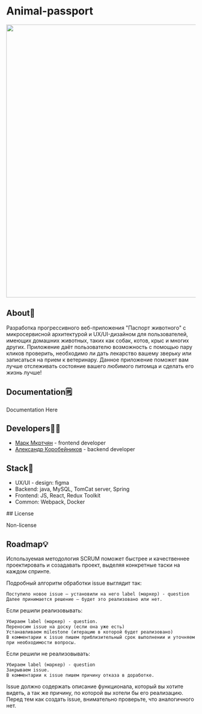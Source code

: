 # Animal-passport


<p align="center">
      <img src="https://i.ibb.co/vkznSS5/346915732996474.webp" width="726">
</p>





## About🐹

Разработка прогрессивного веб-приложения "Паспорт животного" с микросервисной архитектурой и UX/UI-дизайном для пользователей, имеющих домашних животных, таких как собак, котов, крыс и многих других. Приложение даёт пользователю возможность с помощью пару кликов проверить, необходимо ли дать лекарство вашему зверьку или записаться на прием к ветеринару. Данное приложение поможет вам лучше отслеживать состояние вашего любимого питомца и сделать его жизнь лучше!  

## Documentation🗒️

Documentation Here

## Developers👨‍💻

- [Марк Мкртчян](https://github.com/maRikOmarikexe) - frontend developer
- [Александр Коробейников](https://github.com/Doath1337) - backend developer

## Stack📜
<ul>
<li>UX/UI - design: figma</li>

<li>Backend: java, MySQL, TomCat server, Spring </li>

<li>Frontend: JS, React, Redux Toolkit</li>

<li>Common: Webpack, Docker</li>
</ul>
## License

Non-license

## Roadmap💡

Используемая методология SCRUM поможет быстрее и качественнее проектировать и созадавать проект, выделяя конкретные таски на каждом спринте.


Подробный алгоритм обработки issue выглядит так:

    Поступило новое issue – установили на него label (маркер) - question
    Далее принимается решение — будет это реализовано или нет.

Если решили реализовывать:

    Убираем label (маркер) - question.
    Переносим issue на доску (если она уже есть)
    Устанавливаем milestone (итерацию в которой будет реализовано)
    В комментарии к issue пишем приблизительный срок выполнении и уточняем при необходимости вопросы.

Если решили не реализовывать:

    Убираем label (маркер) - question
    Закрываем issue.
    В комментарии к issue пишем причину отказа в доработке.

Issue должно содержать описание функционала, который вы хотите видеть, а так же причину, по которой вы хотели бы его реализацию. Перед тем как создать issue, внимательно проверьте, что аналогичного нет.

